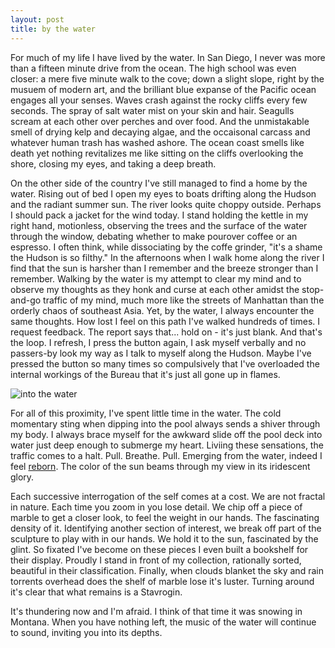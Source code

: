 ```yaml
---
layout: post
title: by the water
---
```



For much of my life I have lived by the water.
In San Diego, I never was more than a fifteen minute drive from the ocean.
The high school was even closer: a mere five minute walk to the cove; down a slight slope, right by the musuem of modern art, and the brilliant blue expanse of the Pacific ocean engages all your senses.
Waves crash against the rocky cliffs every few seconds.
The spray of salt water mist on your skin and hair.
Seagulls scream at each other over perches and over food.
And the unmistakable smell of drying kelp and decaying algae, and the occaisonal carcass and whatever human trash has washed ashore.
The ocean coast smells like death yet nothing revitalizes me like sitting on the cliffs overlooking the shore, closing my eyes, and taking a deep breath.


On the other side of the country I've still managed to find a home by the water.
Rising out of bed I open my eyes to boats drifting along the Hudson and the radiant summer sun.
The river looks quite choppy outside.
Perhaps I should pack a jacket for the wind today.
I stand holding the kettle in my right hand, motionless, observing the trees and the surface of the water through the window, debating whether to make pourover coffee or an espresso.
I often think, while dissociating by the coffe grinder, "it's a shame the Hudson is so filthy."
In the afternoons when I walk home along the river I find that the sun is harsher than I remember and the breeze stronger than I remember.
Walking by the water is my attempt to clear my mind and to observe my thoughts as they honk and curse at each other amidst the stop-and-go traffic of my mind, much more like the streets of Manhattan than the orderly chaos of southeast Asia.
Yet, by the water, I always encounter the same thoughts.
How lost I feel on this path I've walked hundreds of times.
I request feedback.
The report says that... hold on - it's just blank.
And that's the loop.
I refresh, I press the button again, I ask myself verbally and no passers-by look my way as I talk to myself along the Hudson.
Maybe I've pressed the button so many times so compulsively that I've overloaded the internal workings of the Bureau that it's just all gone up in flames.


![into the water](https://github.com/craigxchen/craigxchen.github.io/blob/main/assets/images/river.gif)

For all of this proximity, I've spent little time in the water.
The cold momentary sting when dipping into the pool always sends a shiver through my body.
I always brace myself for the awkward slide off the pool deck into water just deep enough to submerge my heart.
Liviing these sensations, the traffic comes to a halt.
Pull.
Breathe.
Pull.
Emerging from the water, indeed I feel [reborn](https://www.craigxchen.com/2022/10/06/new-york/).
The color of the sun beams through my view in its iridescent glory.


Each successive interrogation of the self comes at a cost.
We are not fractal in nature.
Each time you zoom in you lose detail.
We chip off a piece of marble to get a closer look, to feel the weight in our hands.
The fascinating density of it.
Identifying another section of interest, we break off part of the sculpture to play with in our hands.
We hold it to the sun, fascinated by the glint.
So fixated I've become on these pieces I even built a bookshelf for their display.
Proudly I stand in front of my collection, rationally sorted, beautiful in their classification.
Finally, when clouds blanket the sky and rain torrents overhead does the shelf of marble lose it's luster.
Turning around it's clear that what remains is a Stavrogin.


It's thundering now and I'm afraid.
I think of that time it was snowing in Montana.
When you have nothing left, the music of the water will continue to sound, inviting you into its depths.



